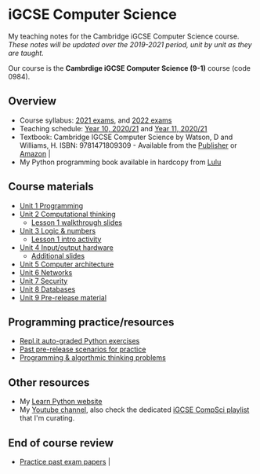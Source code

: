 # iGCSE Computer Science

My teaching notes for the Cambridge iGCSE Computer Science course. *These notes will be updated over the 2019-2021 period, unit by unit as they are taught.*

Our course is the **Cambrdige iGCSE Computer Science (9-1)** course (code 0984).

## Overview

* Course syllabus: [2021 exams](distribute/syllabus-2021.pdf), and [2022 exams](distribute/syllabus-2022.pdf)
* Teaching schedule: [Year 10, 2020/21](planner-2020-20201-y10.pdf) and [Year 11, 2020/21](planner-2020-20201-y10.pdf) 
* Textbook: Cambridge IGCSE Computer Science by Watson, D and Williams, H. ISBN: 9781471809309 - Available from the [Publisher](https://www.hoddereducation.co.uk/subjects/ict/products/14-16/cambridge-igcse-computer-science) or [Amazon](https://www.amazon.com/Cambridge-IGCSE-Computer-Science-Watson/dp/1471809307) |
* My Python programming book available in hardcopy from [Lulu](http://www.lulu.com/shop/paul-baumgarten/python-programming-for-secondary-school-students/paperback/product-24448947.html)

## Course materials

* [Unit 1 Programming](igcse-1-programming.pdf)
* [Unit 2 Computational thinking](igcse-2-computational-thinking.pdf)
   * [Lesson 1 walkthrough slides](igcse-2-computational-thinking-slides.pdf)
* [Unit 3 Logic & numbers](igcse-3-logic-and-numbers.pdf)
   * [Lesson 1 intro activity](igcse-3-intro-activity.pdf)
* [Unit 4 Input/output hardware](igcse-4-io-hardware.pdf)
   * [Additional slides](igcse-4-io-hardware-2019-slides.pdf)
* [Unit 5 Computer architecture](igcse-5-computer-architecture.pdf)
* [Unit 6 Networks](igcse-6-networks.pdf)
* [Unit 7 Security](igcse-7-security.pdf)
* [Unit 8 Databases](igcse-5-databases.pdf)
* [Unit 9 Pre-release material](igcse-9-pre-release.pdf)

## Programming practice/resources

* [Repl.it auto-graded Python exercises](https://repl.it/data/classrooms/share/9d68c5288e184810f61b489d14ccfa54)
* [Past pre-release scenarios for practice](distribute/past-pre-release-scenarios.pdf)
* [Programming & algorthmic thinking problems](https://pbaumgarten.com/problems)

## Other resources

* My [Learn Python website](https://pbaumgarten.com/python)
* My [Youtube channel](https://youtube.com/pbaumgarten), also check the dedicated [iGCSE CompSci playlist](https://www.youtube.com/playlist?list=PLM-syYolLbsxQPkjCUOwNAugoldsLyFr2) that I'm curating.

## End of course review

* [Practice past exam papers](https://www.cambridgeinternational.org/programmes-and-qualifications/cambridge-igcse-9-1-computer-science-0984/past-papers/) |

